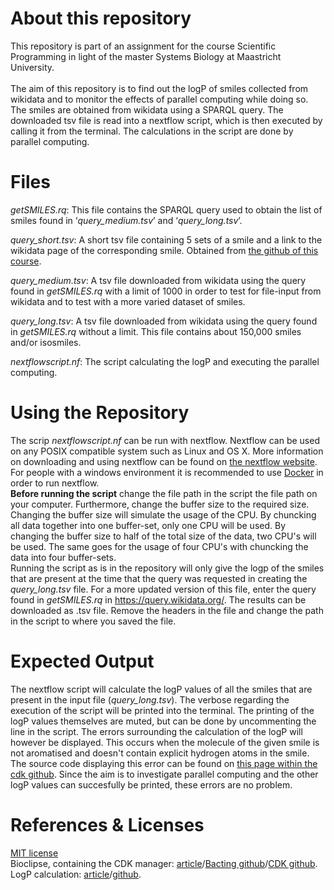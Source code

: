 # About this repository
This repository is part of an assignment for the course Scientific Programming in light of the master Systems Biology at Maastricht University. <br>
<br>
The aim of this repository is to find out the logP of smiles collected from wikidata and to monitor the effects of parallel computing while doing so. The smiles are obtained from wikidata using a SPARQL query. The downloaded tsv file is read into a nextflow script, which is then executed by calling it from the terminal. The calculations in the script are done by parallel computing.

# Files
_getSMILES.rq_: This file contains the SPARQL query used to obtain the list of smiles found in ‘_query_medium.tsv_’ and ‘_query_long.tsv_’.

_query_short.tsv_: A short tsv file containing 5 sets of a smile and a link to the wikidata page of the corresponding smile. Obtained from <a href="https://github.com/egonw/scientificProgramming/tree/master/assignment%203"> the github of this course</a>.

_query_medium.tsv_: A tsv file downloaded from wikidata using the query found in _getSMILES.rq_ with a limit of 1000 in order to test for file-input from wikidata and to test with a more varied dataset of smiles.

_query_long.tsv_: A tsv file downloaded from wikidata using the query found in _getSMILES.rq_ without a limit. This file contains about 150,000 smiles and/or isosmiles.

_nextflowscript.nf_: The script calculating the logP and executing the parallel computing.

# Using the Repository
The scrip _nextflowscript.nf_ can be run with nextflow. Nextflow can be used on any POSIX compatible system such as Linux and OS X. More information on downloading and using nextflow can be found on <a href="https://www.nextflow.io/">the nextflow website</a>. For people with a windows environment it is recommended to use <a href="https://www.docker.com/">Docker</a> in order to run nextflow.<br>
<b>Before running the script</b> change the file path in the script the file path on your computer. Furthermore, change the buffer size to the required size. Changing the buffer size will simulate the usage of the CPU. By chuncking all data together into one buffer-set, only one CPU will be used. By changing the buffer size to half of the total size of the data, two CPU's will be used. The same goes for the usage of four CPU's with chuncking the data into four buffer-sets.<br>
Running the script as is in the repository will only give the logp of the smiles that are present at the time that the query was requested in creating the _query_long.tsv_ file. For a more updated version of this file, enter the query found in _getSMILES.rq_ in <a href="https://query.wikidata.org/">https://query.wikidata.org/</a>. The results can be downloaded as .tsv file. Remove the headers in the file and change the path in the script to where you saved the file.

# Expected Output
The nextflow script will calculate the logP values of all the smiles that are present in the input file (_query_long.tsv_). The verbose regarding the execution of the script will be printed into the terminal. The printing of the logP values themselves are muted, but can be done by uncommenting the line in the script. The errors surrounding the calculation of the logP will however be displayed. This occurs when the molecule of the given smile is not aromatised and doesn't contain explicit hydrogen atoms in the smile. The source code displaying this error can be found on <a href="https://github.com/cdk/cdk/blob/master/descriptor/qsarmolecular/src/main/java/org/openscience/cdk/qsar/descriptors/molecular/JPlogPDescriptor.java"> this page within the cdk github</a>. Since the aim is to investigate parallel computing and the other logP values can succesfully be printed, these errors are no problem.

# References & Licenses
<a href="https://github.com/manonmichon/SP_Assignment3/blob/master/LICENSE"> MIT license </a><br>
Bioclipse, containing the CDK manager: <a href="https://bmcbioinformatics.biomedcentral.com/articles/10.1186/1471-2105-10-397">article</a>/<a href="https://github.com/egonw/bacting">Bacting github</a>/<a href="https://github.com/cdk/cdk">CDK github</a>.<br>
LogP calculation: <a href="https://link.springer.com/article/10.1186/s13321-018-0316-5">article</a>/<a href="https://github.com/cdk/cdk/blob/master/descriptor/qsarmolecular/src/main/java/org/openscience/cdk/qsar/descriptors/molecular/JPlogPDescriptor.java">github</a>.
